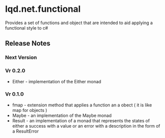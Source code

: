 # lqd.net.functional

Provides a set of functions and object that are intended to aid applying a functional style to c#


## Release Notes

### Next Version 

### Vr 0.2.0 

* Either - implementation of the Either monad

### Vr 0.1.0

* fmap - extension method that applies a function an a obect ( it is like map for objects )
* Maybe - an implementation of the Maybe monad
* Result - an implementation of a monad that represents the states of either a success with a value or an error with a description in the form of a ResultError
